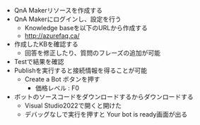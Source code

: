 * QnA Makerリソースを作成する
* QnA Makerにログインし、設定を行う
    * Knowledge baseを以下のURLから作成する
    * http://azurefaq.ca/
* 作成したKBを確認する
    * 回答を修正したり、質問のフレーズの追加が可能
* Testで結果を確認
* Publishを実行すると接続情報を得ることが可能
    * Create a Bot ボタンを押す
        * 価格レベル : F0
* ボットのソースコードをダウンロードするからダウンロードする
    * Visual Studio2022で開くと開けた
    * デバッグなしで実行を押すと Your bot is ready画面が出る